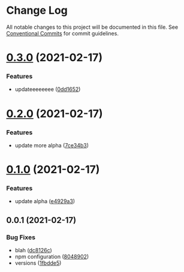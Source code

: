 # Change Log

All notable changes to this project will be documented in this file.
See [Conventional Commits](https://conventionalcommits.org) for commit guidelines.

# [0.3.0](https://github.com/developer239/monorepo-npm/compare/@monorepo-npm/alpha@0.2.0...@monorepo-npm/alpha@0.3.0) (2021-02-17)


### Features

* updateeeeeeee ([0dd1652](https://github.com/developer239/monorepo-npm/commit/0dd165206ea75541cd6034877f608925f77fc3f0))





# [0.2.0](https://github.com/developer239/monorepo-npm/compare/@monorepo-npm/alpha@0.1.0...@monorepo-npm/alpha@0.2.0) (2021-02-17)


### Features

* update more alpha ([7ce34b3](https://github.com/developer239/monorepo-npm/commit/7ce34b300d998b0314d3f7d84c9662ed248ac53d))





# [0.1.0](https://github.com/developer239/monorepo-npm/compare/@monorepo-npm/alpha@0.0.1...@monorepo-npm/alpha@0.1.0) (2021-02-17)


### Features

* update alpha ([e4929a3](https://github.com/developer239/monorepo-npm/commit/e4929a3d80142a02ee9aea733bc5422292a85e8d))





## 0.0.1 (2021-02-17)


### Bug Fixes

* blah ([dc8126c](https://github.com/developer239/monorepo-npm/commit/dc8126caa5a27a58bf094063cf002e8bfabc7714))
* npm configuration ([8048902](https://github.com/developer239/monorepo-npm/commit/804890284f5b2e56282fc8a6b1b45440f01831be))
* versions ([1fbdde5](https://github.com/developer239/monorepo-npm/commit/1fbdde551d8ebbeee37cd276eb6745e742802266))

